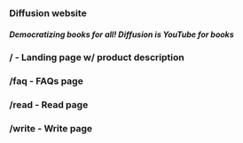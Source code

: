 ### Diffusion website
##### Democratizing books for all! Diffusion is YouTube for books

### / - Landing page w/ product description
### /faq - FAQs page
### /read - Read page
### /write - Write page
